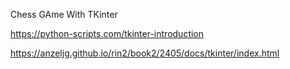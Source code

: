 Chess GAme With TKinter

https://python-scripts.com/tkinter-introduction

https://anzeljg.github.io/rin2/book2/2405/docs/tkinter/index.html
